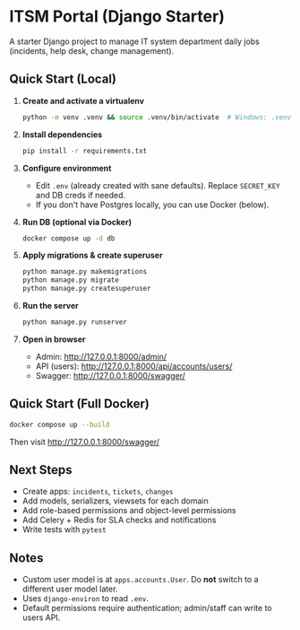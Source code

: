 # ITSM Portal (Django Starter)

A starter Django project to manage IT system department daily jobs (incidents, help desk, change management).

## Quick Start (Local)

1. **Create and activate a virtualenv**
   ```bash
   python -m venv .venv && source .venv/bin/activate  # Windows: .venv\Scripts\activate
   ```

2. **Install dependencies**
   ```bash
   pip install -r requirements.txt
   ```

3. **Configure environment**
   - Edit `.env` (already created with sane defaults). Replace `SECRET_KEY` and DB creds if needed.
   - If you don't have Postgres locally, you can use Docker (below).

4. **Run DB (optional via Docker)**
   ```bash
   docker compose up -d db
   ```

5. **Apply migrations & create superuser**
   ```bash
   python manage.py makemigrations
   python manage.py migrate
   python manage.py createsuperuser
   ```

6. **Run the server**
   ```bash
   python manage.py runserver
   ```

7. **Open in browser**
   - Admin: http://127.0.0.1:8000/admin/
   - API (users): http://127.0.0.1:8000/api/accounts/users/
   - Swagger: http://127.0.0.1:8000/swagger/

## Quick Start (Full Docker)

```bash
docker compose up --build
```

Then visit http://127.0.0.1:8000/swagger/

## Next Steps

- Create apps: `incidents`, `tickets`, `changes`
- Add models, serializers, viewsets for each domain
- Add role-based permissions and object-level permissions
- Add Celery + Redis for SLA checks and notifications
- Write tests with `pytest`

## Notes

- Custom user model is at `apps.accounts.User`. Do **not** switch to a different user model later.
- Uses `django-environ` to read `.env`.
- Default permissions require authentication; admin/staff can write to users API.
